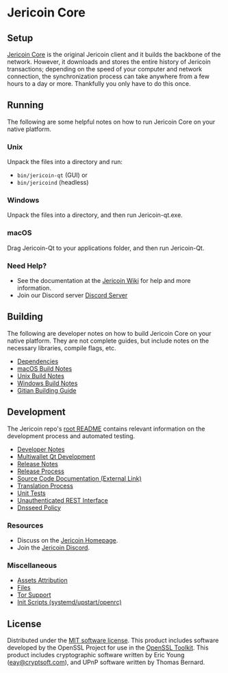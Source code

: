 Jericoin Core
=============

Setup
---------------------
[Jericoin Core](https://jericoin.com/) is the original Jericoin client and it builds the backbone of the network. However, it downloads and stores the entire history of Jericoin transactions; depending on the speed of your computer and network connection, the synchronization process can take anywhere from a few hours to a day or more. Thankfully you only have to do this once.

Running
---------------------
The following are some helpful notes on how to run Jericoin Core on your native platform.

### Unix

Unpack the files into a directory and run:

- `bin/jericoin-qt` (GUI) or
- `bin/jericoind` (headless)

### Windows

Unpack the files into a directory, and then run Jericoin-qt.exe.

### macOS

Drag Jericoin-Qt to your applications folder, and then run Jericoin-Qt.

### Need Help?

* See the documentation at the [Jericoin Wiki](https://github.com/JericoinProject/JHL/tree/master/doc)
for help and more information.
* Join our Discord server [Discord Server](https://discord.gg/zgcXB76)

Building
---------------------
The following are developer notes on how to build Jericoin Core on your native platform. They are not complete guides, but include notes on the necessary libraries, compile flags, etc.

- [Dependencies](dependencies.md)
- [macOS Build Notes](build-osx.md)
- [Unix Build Notes](build-unix.md)
- [Windows Build Notes](build-windows.md)
- [Gitian Building Guide](gitian-building.md)

Development
---------------------
The Jericoin repo's [root README](/README.md) contains relevant information on the development process and automated testing.

- [Developer Notes](developer-notes.md)
- [Multiwallet Qt Development](multiwallet-qt.md)
- [Release Notes](release-notes.md)
- [Release Process](release-process.md)
- [Source Code Documentation (External Link)](https://github.com/JericoinProject/JHL/tree/master/doc)
- [Translation Process](translation_process.md)
- [Unit Tests](unit-tests.md)
- [Unauthenticated REST Interface](REST-interface.md)
- [Dnsseed Policy](dnsseed-policy.md)

### Resources
* Discuss on the [Jericoin Homepage](https://jericoin.com/).
* Join the [Jericoin Discord](https://discord.gg/zgcXB76).

### Miscellaneous
- [Assets Attribution](assets-attribution.md)
- [Files](files.md)
- [Tor Support](tor.md)
- [Init Scripts (systemd/upstart/openrc)](init.md)

License
---------------------
Distributed under the [MIT software license](/COPYING).
This product includes software developed by the OpenSSL Project for use in the [OpenSSL Toolkit](https://www.openssl.org/). This product includes
cryptographic software written by Eric Young ([eay@cryptsoft.com](mailto:eay@cryptsoft.com)), and UPnP software written by Thomas Bernard.
